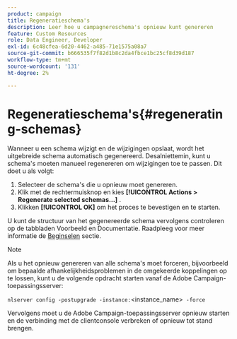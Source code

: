 ```yaml
---
product: campaign
title: Regeneratieschema's
description: Leer hoe u campagnereschema's opnieuw kunt genereren
feature: Custom Resources
role: Data Engineer, Developer
exl-id: 6c48cfea-6d20-4462-a485-71e1575a08a7
source-git-commit: b666535f7f82d1b8c2da4fbce1bc25cf8d39d187
workflow-type: tm+mt
source-wordcount: '131'
ht-degree: 2%

---
```


# Regeneratieschema&#39;s{#regenerating-schemas}

Wanneer u een schema wijzigt en de wijzigingen opslaat, wordt het uitgebreide schema automatisch gegenereerd. Desalniettemin, kunt u schema&#39;s moeten manueel regenereren om wijzigingen toe te passen. Dit doet u als volgt:

1. Selecteer de schema&#39;s die u opnieuw moet genereren.
1. Klik met de rechtermuisknop en kies **[!UICONTROL Actions > Regenerate selected schemas...]** .
1. Klikken **[!UICONTROL OK]** om het proces te bevestigen en te starten.

U kunt de structuur van het gegenereerde schema vervolgens controleren op de tabbladen Voorbeeld en Documentatie. Raadpleeg voor meer informatie de [Beginselen](../../configuration/using/data-schemas.md#principles) sectie.

>[!NOTE]
>
>Als u het opnieuw genereren van alle schema&#39;s moet forceren, bijvoorbeeld om bepaalde afhankelijkheidsproblemen in de omgekeerde koppelingen op te lossen, kunt u de volgende opdracht starten vanaf de Adobe Campaign-toepassingsserver:
>
> `nlserver config -postupgrade -instance:`&lt;instance_name>` -force`
>
>Vervolgens moet u de Adobe Campaign-toepassingsserver opnieuw starten en de verbinding met de clientconsole verbreken of opnieuw tot stand brengen.
